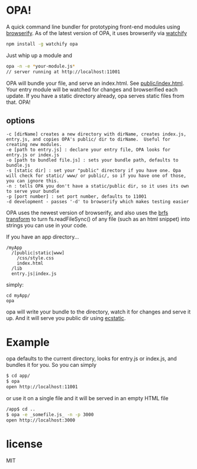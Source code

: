 # OPA!

A quick command line bundler for prototyping front-end modules using [browserify](https://github.com/substack/node-browserify). As of the latest version of OPA, it uses browserify via [watchify](https://github.com/substack/watchify)

```bash
npm install -g watchify opa
```

Just whip up a module and 
```bash
opa -n -e *your-module.js*
// server running at http://localhost:11001
```
OPA will bundle your file, and serve an index.html. See [public/index.html](/public/index.html).  
Your entry module will be watched for changes and browserified each update.
If you have a static directory already, opa serves static files from that.
OPA!

## options
```
-c [dirName] creates a new directory with dirName, creates index.js, entry.js, and copies OPA's public/ dir to dirName.  Useful for creating new modules.
-e [path to entry.js] : declare your entry file, OPA looks for entry.js or index.js
-o [path to bundled file.js] : sets your bundle path, defaults to bundle.js
-s [static dir] : set your "public" directory if you have one. Opa will check for static/ www/ or public/, so if you have one of those, you can ignore this.
-n : tells OPA you don't have a static/public dir, so it uses its own to serve your bundle
-p [port number] : set port number, defaults to 11001
-d development - passes '-d' to browserify which makes testing easier
```

OPA uses the newest version of browserify, and also uses the [brfs](https://github.com/substack/brfs) [transform](https://github.com/substack/node-browserify#btransformtr) to turn fs.readFileSync() of any file (such as an html snippet) into strings you can use in your code.

If you have an app directory...

```
/myApp
  /[public|static|www]
    /css/style.css
    index.html
  /lib
  entry.js|index.js
```
simply:
```
cd myApp/
opa
```

opa will write your bundle to the directory, watch it for changes and serve it up. And it will serve you public dir using [ecstatic](https://github.com/jesusabdullah/node-ecstatic).

# Example

opa defaults to the current directory, looks for entry.js or index.js, and bundles it for you. So you can simply
``` bash
$ cd app/
$ opa
open http://localhost:11001
```
or use it on a single file and it will be served in an empty HTML file 
```bash
/app$ cd ..
$ opa -e _somefile.js_ -n -p 3000
open http://localhost:3000
```

# license

MIT

